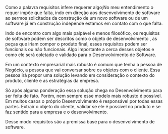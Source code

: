 
Como a palavra requisitos infere requerer algo;No meu entendimento o requer impõe  que falta, indo em direção aos desenvolvimento de software ao sermos solicitados da construção de um novo software ou de um software já em construção independe estamos em contato com o que falta.

Indo de encontro com algo mais palpável e menos filosófico, os requisitos de software podem ser descritos como o objeto de desenvolvimento , as peças que iriam compor o produto final, esses requisitos  podem ser  funcionais ou não funcionais. Algo importante a cerca desses objetos e como ele será coletado e validado para o Desenvolvimento de Software.

Em um contexto empresarial mais robusto é comum que tenha a pessoa de Negócio, a pessoa que vai conversar sobre os objetos com o cliente. Essa pessoa irá propor uma solução levando em consideração o contexto do produto, cliente e as estratégias da empresa. 

Só após alguma ponderação essa solução chega  no Desenvolvimento para ser feita de fato. Porém, nem sempre esse modelo mais robusto é possível. Em muitos casos o próprio Desenvolvimento é responsável por todas essas partes. Extrair o objeto do cliente, validar se ele é possível no produto e se faz sentido para a empresa e o desenvolvimento. 

Desse modo requisitos são a premissa base para o desenvolvimento de software.
